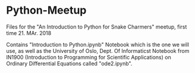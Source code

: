 # Python-Meetup
Files for the "An Introduction to Python for Snake Charmers" meetup, first time 21. MAr. 2018 

Contains "Introduction to Python.ipynb" Notebook which is the one we will use, as well as the University of Oslo, Dept. Of Informaticst Notebook from IN1900 (Introduction to Programming for Scientific Applications) on Ordinary Differential Equations called "ode2.ipynb".  
